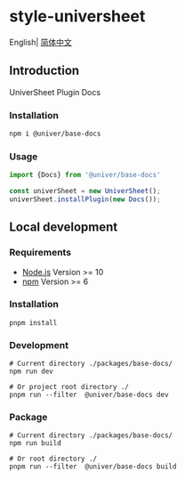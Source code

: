 # style-universheet

English| [简体中文](./README-zh.md)

## Introduction

UniverSheet Plugin Docs

### Installation

```bash
npm i @univer/base-docs
```

### Usage

```js
import {Docs} from '@univer/base-docs'

const univerSheet = new UniverSheet();
univerSheet.installPlugin(new Docs());
```

## Local development

### Requirements

-   [Node.js](https://nodejs.org/en/) Version >= 10
-   [npm](https://www.npmjs.com/) Version >= 6

### Installation

```
pnpm install
```

### Development

```
# Current directory ./packages/base-docs/
npm run dev

# Or project root directory ./
pnpm run --filter  @univer/base-docs dev
```

### Package

```
# Current directory ./packages/base-docs/
npm run build

# Or root directory ./
pnpm run --filter  @univer/base-docs build
```
